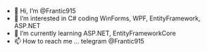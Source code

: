 - 👋 Hi, I’m @Frantic915
- 👀 I’m interested in C# coding WinForms, WPF, EntityFramework, ASP.NET
- 🌱 I’m currently learning ASP.NET, EntityFrameworkCore
- 📫 How to reach me ... telegram @Frantic915

<!---
Frantic915/Frantic915 is a ✨ special ✨ repository because its `README.md` (this file) appears on your GitHub profile.
You can click the Preview link to take a look at your changes.
--->
